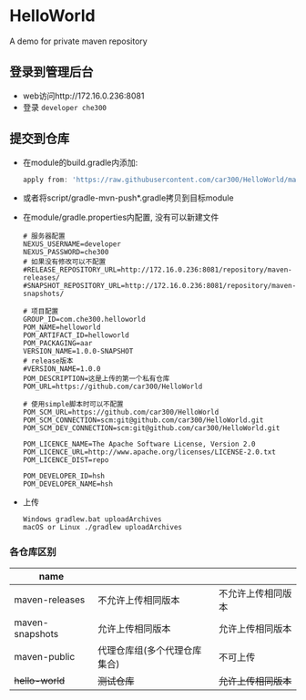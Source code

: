 # HelloWorld
A demo for private maven repository

## 登录到管理后台
   * web访问http://172.16.0.236:8081
   * 登录
    ```
     developer che300
    ```

## 提交到仓库
* 在module的build.gradle内添加:
    ```gradle
    apply from: 'https://raw.githubusercontent.com/car300/HelloWorld/master/helloworld/gradle-mvn-push-simpe.gradle'
    ```
* 或者将script/gradle-mvn-push*.gradle拷贝到目标module

* 在module/gradle.properties内配置, 没有可以新建文件
    ```
    # 服务器配置
    NEXUS_USERNAME=developer
    NEXUS_PASSWORD=che300
    # 如果没有修改可以不配置
    #RELEASE_REPOSITORY_URL=http://172.16.0.236:8081/repository/maven-releases/
    #SNAPSHOT_REPOSITORY_URL=http://172.16.0.236:8081/repository/maven-snapshots/

    # 项目配置
    GROUP_ID=com.che300.helloworld
    POM_NAME=helloworld
    POM_ARTIFACT_ID=helloworld
    POM_PACKAGING=aar
    VERSION_NAME=1.0.0-SNAPSHOT
    # release版本
    #VERSION_NAME=1.0.0
    POM_DESCRIPTION=这是上传的第一个私有仓库
    POM_URL=https://github.com/car300/HelloWorld

    # 使用simple脚本时可以不配置
    POM_SCM_URL=https://github.com/car300/HelloWorld
    POM_SCM_CONNECTION=scm:git@github.com/car300/HelloWorld.git
    POM_SCM_DEV_CONNECTION=scm:git@github.com/car300/HelloWorld.git

    POM_LICENCE_NAME=The Apache Software License, Version 2.0
    POM_LICENCE_URL=http://www.apache.org/licenses/LICENSE-2.0.txt
    POM_LICENCE_DIST=repo

    POM_DEVELOPER_ID=hsh
    POM_DEVELOPER_NAME=hsh
    ```
* 上传
    ```
    Windows gradlew.bat uploadArchives
    macOS or Linux ./gradlew uploadArchives
    ```
    
### 各仓库区别

| name  |     |      |
|   ---    |   ---  |    ---    |
| maven-releases  | 不允许上传相同版本 | 不允许上传相同版本   |
| maven-snapshots  | 允许上传相同版本 | 允许上传相同版本    |
| maven-public  | 代理仓库组(多个代理仓库集合) | 不可上传    |
| ~~hello-world~~  | ~~测试仓库~~ |  ~~允许上传相同版本~~   |
